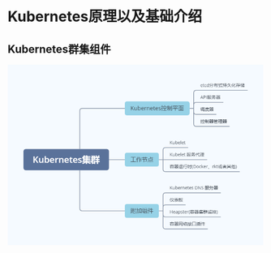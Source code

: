 # Kubernetes原理以及基础介绍

## Kubernetes群集组件

<img src="https://raw.githubusercontent.com/shibaoxi/shareimg/master/img/Kubernetes%20cluster.png" width=600 />
